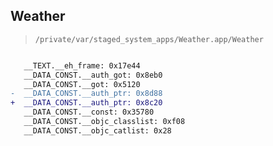 ## Weather

> `/private/var/staged_system_apps/Weather.app/Weather`

```diff

   __TEXT.__eh_frame: 0x17e44
   __DATA_CONST.__auth_got: 0x8eb0
   __DATA_CONST.__got: 0x5120
-  __DATA_CONST.__auth_ptr: 0x8d88
+  __DATA_CONST.__auth_ptr: 0x8c20
   __DATA_CONST.__const: 0x35780
   __DATA_CONST.__objc_classlist: 0xf08
   __DATA_CONST.__objc_catlist: 0x28

```
